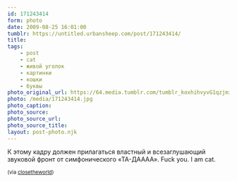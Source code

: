 ```yaml
---
id: 171243414
form: photo
date: 2009-08-25 16:01:00
tumblr: https://untitled.urbansheep.com/post/171243414/
title:
tags:
    - post
    - cat
    - живой уголок
    - картинки
    - кошки
    - буквы
photo_original_url: https://64.media.tumblr.com/tumblr_koxhihvyvG1qzjmimo1_1280.jpg
photo: /media/171243414.jpg
photo_caption: 
photo_source:
photo_source_url:
photo_source_title:
layout: post-photo.njk
---
```


<p>К этому кадру должен прилагаться властный и всезаглушающий звуковой фронт от симфонического «ТА-ДАААА». Fuck you. I am cat.</p>

<p><small>(via <a href="http://closetheworld.tumblr.com/post/171211232">closetheworld</a>)</small></p>
